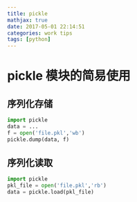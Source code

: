 ```yaml
---
title: pickle
mathjax: true
date: 2017-05-01 22:14:51
categories: work tips
tags: [python]
---
```


 # pickle 模块的简易使用

## 序列化存储

```python
import pickle
data = ...
f = open('file.pkl','wb')
pickle.dump(data, f)
```

## 序列化读取

```python
import pickle
pkl_file = open('file.pkl','rb')
data = pickle.load(pkl_file)
```

